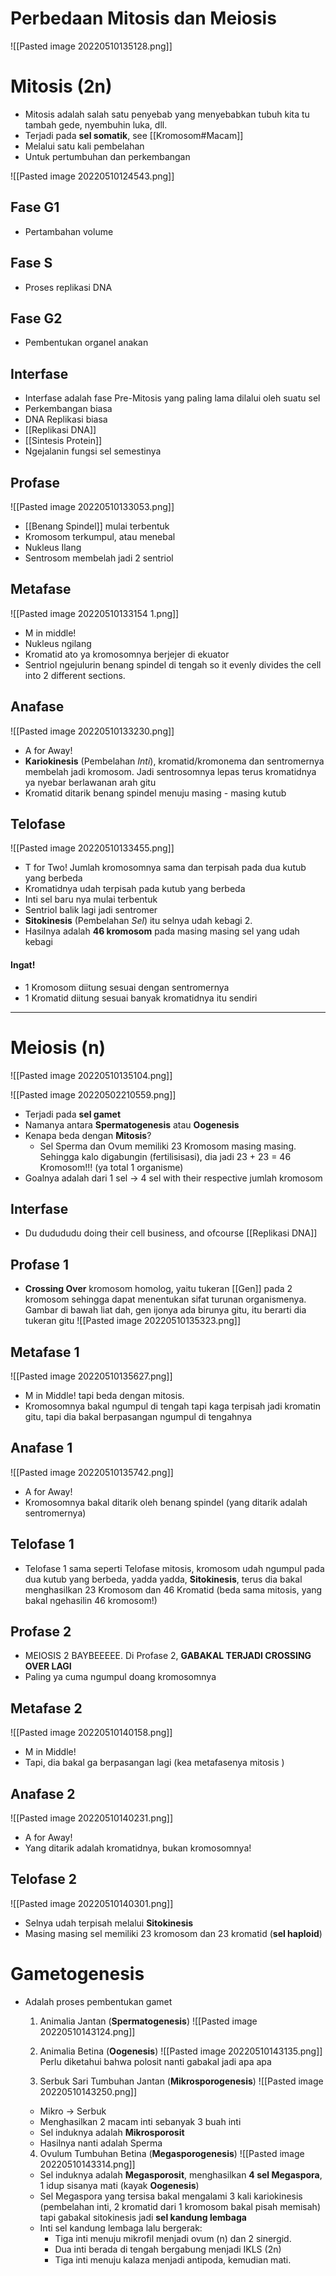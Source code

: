 
# Perbedaan Mitosis dan Meiosis
![[Pasted image 20220510135128.png]]

# Mitosis (2n)
- Mitosis adalah salah satu penyebab yang menyebabkan tubuh kita tu tambah gede, nyembuhin luka, dll.
- Terjadi pada **sel somatik**, see [[Kromosom#Macam]]
- Melalui satu kali pembelahan
- Untuk pertumbuhan dan perkembangan

![[Pasted image 20220510124543.png]]

## Fase G1
- Pertambahan volume

## Fase S
- Proses replikasi DNA

## Fase G2
- Pembentukan organel anakan

## Interfase
- Interfase adalah fase Pre-Mitosis yang paling lama dilalui oleh suatu sel
- Perkembangan biasa
- DNA Replikasi biasa
- [[Replikasi DNA]]
- [[Sintesis Protein]]
- Ngejalanin fungsi sel semestinya

## Profase
![[Pasted image 20220510133053.png]]
- [[Benang Spindel]] mulai terbentuk
- Kromosom terkumpul, atau menebal
- Nukleus Ilang
- Sentrosom membelah jadi 2 sentriol

## Metafase
![[Pasted image 20220510133154 1.png]]
- M in middle!
- Nukleus ngilang
- Kromatid ato ya kromosomnya berjejer di ekuator
- Sentriol ngejulurin benang spindel di tengah so it evenly divides the cell into 2 different sections.

## Anafase
![[Pasted image 20220510133230.png]]
- A for Away!
- **Kariokinesis** (Pembelahan *Inti*), kromatid/kromonema dan sentromernya membelah jadi kromosom. Jadi sentrosomnya lepas terus kromatidnya ya nyebar berlawanan arah gitu
- Kromatid ditarik benang spindel menuju masing - masing kutub


## Telofase
![[Pasted image 20220510133455.png]]
- T for Two! Jumlah kromosomnya sama dan terpisah pada dua kutub yang berbeda
- Kromatidnya udah terpisah pada kutub yang berbeda
- Inti sel baru nya mulai terbentuk
- Sentriol balik lagi jadi sentromer
- **Sitokinesis** (Pembelahan *Sel*) itu selnya udah kebagi 2.
- Hasilnya adalah **46 kromosom** pada masing masing sel yang udah kebagi

#### Ingat!
- 1 Kromosom diitung sesuai dengan sentromernya
- 1 Kromatid diitung sesuai banyak kromatidnya itu sendiri
---

# Meiosis (n)

![[Pasted image 20220510135104.png]]

![[Pasted image 20220502210559.png]]

- Terjadi pada **sel gamet**
- Namanya antara **Spermatogenesis** atau **Oogenesis**
- Kenapa beda dengan **Mitosis**?
	- Sel Sperma dan Ovum memiliki 23 Kromosom masing masing. Sehingga kalo digabungin (fertilisisasi), dia jadi 23 + 23 = 46 Kromosom!!! (ya total 1 organisme)
- Goalnya adalah dari 1 sel -> 4 sel with their respective jumlah kromosom

## Interfase
- Du dudududu doing their cell business, and ofcourse [[Replikasi DNA]]

## Profase 1
- **Crossing Over** kromosom homolog, yaitu tukeran [[Gen]] pada 2 kromosom sehingga dapat menentukan sifat turunan organismenya. Gambar di bawah liat dah, gen ijonya ada birunya gitu, itu berarti dia tukeran gitu
	![[Pasted image 20220510135323.png]]

## Metafase 1
![[Pasted image 20220510135627.png]]
- M in Middle! tapi beda dengan mitosis. 
- Kromosomnya bakal ngumpul di tengah tapi kaga terpisah jadi kromatin gitu, tapi dia bakal berpasangan ngumpul di tengahnya


## Anafase 1 
![[Pasted image 20220510135742.png]]
- A for Away!
- Kromosomnya bakal ditarik oleh benang spindel (yang ditarik adalah sentromernya)


## Telofase 1
- Telofase 1 sama seperti Telofase mitosis, kromosom udah ngumpul pada dua kutub yang berbeda, yadda yadda, **Sitokinesis**, terus dia bakal menghasilkan 23 Kromosom dan 46 Kromatid (beda sama mitosis, yang bakal ngehasilin 46 kromosom!)


## Profase 2 
- MEIOSIS 2 BAYBEEEEE. Di Profase 2, **GABAKAL TERJADI CROSSING OVER LAGI**
- Paling ya cuma ngumpul doang kromosomnya


## Metafase 2 
![[Pasted image 20220510140158.png]]
- M in Middle!
- Tapi, dia bakal ga berpasangan lagi (kea metafasenya mitosis )

## Anafase 2 
![[Pasted image 20220510140231.png]]
- A for Away!
- Yang ditarik adalah kromatidnya, bukan kromosomnya!

## Telofase 2
![[Pasted image 20220510140301.png]]
- Selnya udah terpisah melalui **Sitokinesis**
- Masing masing sel memiliki 23 kromosom dan 23 kromatid (**sel haploid**)

# Gametogenesis
- Adalah proses pembentukan gamet
	1. Animalia Jantan (**Spermatogenesis**)
	![[Pasted image 20220510143124.png]]
	
	2. Animalia Betina (**Oogenesis**)
	![[Pasted image 20220510143135.png]]
	Perlu diketahui bahwa polosit nanti gabakal jadi apa apa
	
	3. Serbuk Sari Tumbuhan Jantan (**Mikrosporogenesis**)
	![[Pasted image 20220510143250.png]]
	- Mikro -> Serbuk
	- Menghasilkan 2 macam inti sebanyak 3 buah inti
	- Sel induknya adalah **Mikrosporosit**
	- Hasilnya nanti adalah Sperma
	
	4. Ovulum Tumbuhan Betina (**Megasporogenesis**)
![[Pasted image 20220510143314.png]]
	- Sel induknya adalah **Megasporosit**, menghasilkan **4 sel Megaspora**, 1 idup sisanya mati (kayak **Oogenesis**)
	- Sel Megaspora yang tersisa bakal mengalami 3 kali kariokinesis (pembelahan inti, 2 kromatid dari 1 kromosom bakal pisah memisah) tapi gabakal sitokinesis jadi **sel kandung lembaga**
	- Inti sel kandung lembaga lalu bergerak: 
		- Tiga inti menuju mikrofil menjadi ovum (n) dan 2 sinergid. 
		- Dua inti berada di tengah bergabung menjadi IKLS (2n) 
		- Tiga inti menuju kalaza menjadi antipoda, kemudian mati.